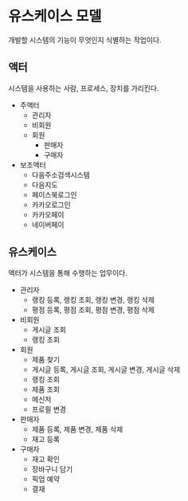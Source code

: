 # 유스케이스 모델

개발할 시스템의 기능이 무엇인지 식별하는 작업이다.

## 액터

시스템을 사용하는 사람, 프로세스, 장치를 가리킨다.

- 주액터
    - 관리자
    - 비회원
    - 회원
        - 판매자
        - 구매자
- 보조액터
    - 다음주소검색시스템
    - 다음지도
    - 페이스북로그인
    - 카카오로그인
    - 카카오페이
    - 네이버페이

## 유스케이스

액터가 시스템을 통해 수행하는 업무이다.

- 관리자
    - 랭킹 등록, 랭킹 조회, 랭킹 변경, 랭킹 삭제
    - 평점 등록, 평점 조회, 평점 변경, 평점 삭제
- 비회원
    - 게시글 조회
    - 랭킹 조회
- 회원
    - 제품 찾기
    - 게시글 등록, 게시글 조회, 게시글 변경, 게시글 삭제
    - 랭킹 조회
    - 제품 조회
    - 메신저
    - 프로필 변경
- 판매자
    - 제품 등록, 제품 변경, 제품 삭제
    - 재고 등록
- 구매자
    - 재고 확인
    - 장바구니 담기
    - 픽업 예약
    - 결재